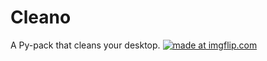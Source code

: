 # Cleano
A Py-pack that cleans your desktop.
<a href="https://imgflip.com/gif/2596t8"><img src="https://i.imgflip.com/2596t8.gif" title="made at imgflip.com"/></a>

